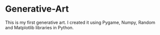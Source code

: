 # Generative-Art

This is my first generative art. I created it using Pygame, Numpy, Random and Matplotlib libraries in Python.
